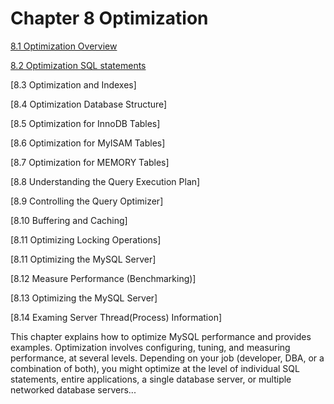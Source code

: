 # Chapter 8 Optimization

[8.1 Optimization Overview]()

[8.2 Optimization SQL statements]()

[8.3 Optimization and Indexes]

[8.4 Optimization Database Structure]

[8.5 Optimization for InnoDB Tables]

[8.6 Optimization for MyISAM Tables]

[8.7 Optimization for MEMORY Tables]

[8.8 Understanding the Query Execution Plan]

[8.9 Controlling the Query Optimizer]

[8.10 Buffering and Caching]

[8.11 Optimizing Locking Operations]

[8.11 Optimizing the MySQL Server]

[8.12 Measure Performance (Benchmarking)]

[8.13 Optimizing the MySQL Server]

[8.14 Examing Server Thread(Process) Information]

This chapter explains how to optimize MySQL performance and provides examples. Optimization involves configuring, tuning, and measuring performance, at several levels. Depending on your job (developer, DBA, or a combination of both), you might optimize at the level of individual SQL statements, entire applications, a single database server, or multiple networked database servers...  
